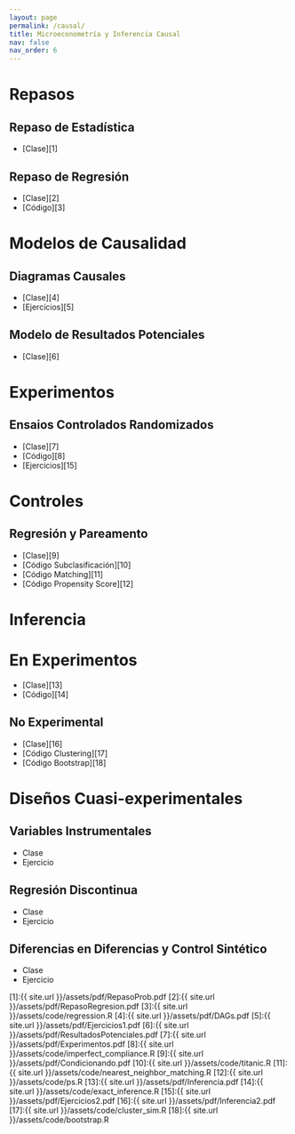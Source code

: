 ```yaml
---
layout: page
permalink: /causal/
title: Microeconometría y Inferencia Causal
nav: false
nav_order: 6
---
```


# Repasos

##  Repaso de Estadística
- [Clase][1]

##  Repaso de Regresión
- [Clase][2]
- [Código][3]


# Modelos de Causalidad
## Diagramas Causales
- [Clase][4]
- [Ejercícios][5]

## Modelo de Resultados Potenciales
- [Clase][6]

# Experimentos
## Ensaios Controlados Randomizados
- [Clase][7]
- [Código][8]
- [Ejercicios][15]

# Controles
## Regresión y Pareamento
- [Clase][9]
- [Código Subclasificación][10]
- [Código Matching][11]
- [Código Propensity Score][12]

# Inferencia
# En Experimentos
- [Clase][13]
- [Código][14]

## No Experimental
- [Clase][16]
- [Código Clustering][17]
- [Código Bootstrap][18]

# Diseños Cuasi-experimentales
## Variables Instrumentales
- Clase
- Ejercicio
## Regresión Discontinua
- Clase
- Ejercicio
## Diferencias en Diferencias y Control Sintético
- Clase
- Ejercicio




[1]:{{ site.url }}/assets/pdf/RepasoProb.pdf
[2]:{{ site.url }}/assets/pdf/RepasoRegresion.pdf
[3]:{{ site.url }}/assets/code/regression.R
[4]:{{ site.url }}/assets/pdf/DAGs.pdf
[5]:{{ site.url }}/assets/pdf/Ejercicios1.pdf
[6]:{{ site.url }}/assets/pdf/ResultadosPotenciales.pdf
[7]:{{ site.url }}/assets/pdf/Experimentos.pdf
[8]:{{ site.url }}/assets/code/imperfect_compliance.R
[9]:{{ site.url }}/assets/pdf/Condicionando.pdf
[10]:{{ site.url }}/assets/code/titanic.R
[11]:{{ site.url }}/assets/code/nearest_neighbor_matching.R
[12]:{{ site.url }}/assets/code/ps.R
[13]:{{ site.url }}/assets/pdf/Inferencia.pdf
[14]:{{ site.url }}/assets/code/exact_inference.R
[15]:{{ site.url }}/assets/pdf/Ejercicios2.pdf
[16]:{{ site.url }}/assets/pdf/Inferencia2.pdf
[17]:{{ site.url }}/assets/code/cluster_sim.R
[18]:{{ site.url }}/assets/code/bootstrap.R
